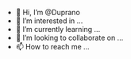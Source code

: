 - 👋 Hi, I’m @Duprano
- 👀 I’m interested in ...
- 🌱 I’m currently learning ...
- 💞️ I’m looking to collaborate on ...
- 📫 How to reach me ...

<!---
Duprano/Duprano is a ✨ special ✨ repository because its `README.md` (this file) appears on your GitHub profile.
You can click the Preview link to take a look at your changes.
--->
